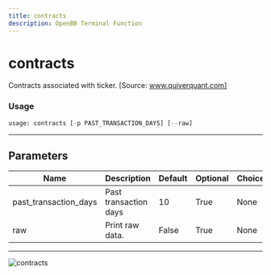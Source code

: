 ```yaml
---
title: contracts
description: OpenBB Terminal Function
---
```


# contracts

Contracts associated with ticker. [Source: www.quiverquant.com]
### Usage 
```python
usage: contracts [-p PAST_TRANSACTION_DAYS] [--raw]
```
---
## Parameters
| Name | Description | Default | Optional | Choices |
| ---- | ----------- | ------- | -------- | ------- |
| past_transaction_days | Past transaction days | 10 | True | None |
| raw | Print raw data. | False | True | None |
---
![contracts](https://user-images.githubusercontent.com/46355364/154263066-0ff61349-4fe5-4eac-9e60-23fa075a9e9f.png)

